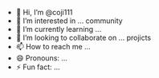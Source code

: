 - 👋 Hi, I’m @coji111
- 👀 I’m interested in ... community
- 🌱 I’m currently learning ...
- 💞️ I’m looking to collaborate on ... projicts
- 📫 How to reach me ... 
- 😄 Pronouns: ...
- ⚡ Fun fact: ...

<!---
coji111/coji111 is a ✨ special ✨ repository because its `README.md` (this file) appears on your GitHub profile.
You can click the Preview link to take a look at your changes.
--->
